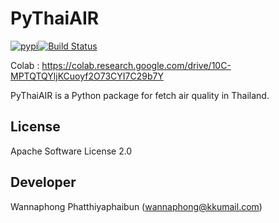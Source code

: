 # PyThaiAIR

[![pypi](https://img.shields.io/pypi/v/pythaiair.svg)](https://pypi.python.org/pypi/pythaiair)[![Build Status](https://travis-ci.org/wannaphong/pythaiair.svg?branch=master)](https://travis-ci.org/wannaphong/pythaiair)

Colab : https://colab.research.google.com/drive/10C-MPTQTQYljKCuoyf2O73CYI7C29b7Y

PyThaiAIR is a Python package for fetch air quality in Thailand.

## License

Apache Software License 2.0

## Developer

Wannaphong Phatthiyaphaibun (wannaphong@kkumail.com)
